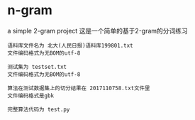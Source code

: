 # n-gram
a simple 2-gram project
这是一个简单的基于2-gram的分词练习
	
	语料库文件名为 北大(人民日报)语料库199801.txt  
	文件编码格式为无BOM的utf-8

	测试集为 testset.txt  
	文件编码格式为无BOM的utf-8

	算法在测试数据集上的切分结果在 2017110758.txt文件里
	文件编码格式是gbk

	完整算法代码为 test.py 
